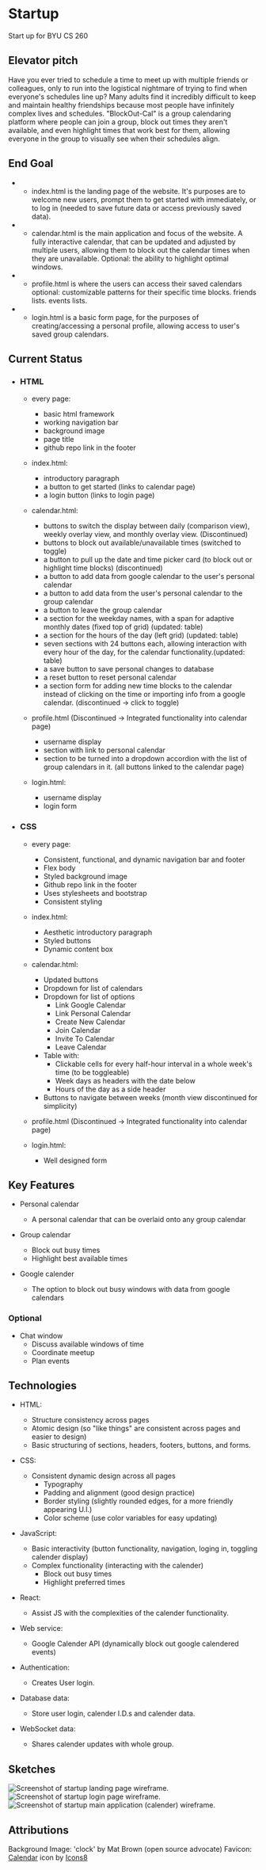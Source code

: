 # Startup
Start up for BYU CS 260

## Elevator pitch
Have you ever tried to schedule a time to meet up with multiple friends or colleagues, only to run into the logistical nightmare of trying to find when everyone's schedules line up? Many adults find it incredibly difficult to keep and maintain healthy friendships because most people have infinitely complex lives and schedules. "BlockOut-Cal" is a group calendaring platform where people can join a group, block out times they aren't available, and even highlight times that work best for them, allowing everyone in the group to visually see when their schedules align.

## End Goal
* * index.html is the landing page of the website. It's purposes are to welcome new users, prompt them to get started with immediately, or to log in (needed to save future data or access previously saved data).
* * calendar.html is the main application and focus of the website. A fully interactive calendar, that can be updated and adjusted by multiple users, allowing them to block out the calendar times when they are unavailable.
Optional: the ability to highlight optimal windows.
* * profile.html is where the users can access their saved calendars
optional: customizable patterns for their specific time blocks. friends lists. events lists.
* * login.html is a basic form page, for the purposes of creating/accessing a personal profile, allowing access to user's saved group calendars. 

## Current Status
* ### HTML
    * every page:
        * basic html framework
        * working navigation bar
        * background image
        * page title
        * github repo link in the footer
    * index.html:
        * introductory paragraph
        * a button to get started (links to calendar page)
        * a login button (links to login page)
    * calendar.html:
        * buttons to switch the display between daily (comparison view), weekly overlay view, and monthly overlay view. (Discontinued)
        * buttons to block out available/unavailable times (switched to toggle)
        * a button to pull up the date and time picker card (to block out or highlight time blocks) (discontinued)
        * a button to add data from google calendar to the user's personal calendar
        * a button to add data from the user's personal calendar to the group calendar
        * a button to leave the group calendar
        * a section for the weekday names, with a span for adaptive monthly dates (fixed top of grid) (updated: table)
        * a section for the hours of the day (left grid) (updated: table)
        * seven sections with 24 buttons each, allowing interaction with every hour of the day, for the calendar functionality.(updated: table)
        * a save button to save personal changes to database
        * a reset button to reset personal calendar
        * a section form for adding new time blocks to the calendar instead of clicking on the time or importing info from a google calendar. (discontinued -> click to toggle)

    * profile.html (Discontinued -> Integrated functionality into calendar page)
        * username display
        * section with link to personal calendar
        * section to be turned into a dropdown accordion with the list of group calendars in it. (all buttons linked to the calendar page)

    * login.html:
        * username display
        * login form

* ### CSS
    * every page:
        * Consistent, functional, and dynamic navigation bar and footer
        * Flex body
        * Styled background image
        * Github repo link in the footer
        * Uses stylesheets and bootstrap
        * Consistent styling
    * index.html:
        * Aesthetic introductory paragraph
        * Styled buttons
        * Dynamic content box
    * calendar.html:
        * Updated buttons
        * Dropdown for list of calendars
        * Dropdown for list of options
          * Link Google Calendar
          * Link Personal Calendar
          * Create New Calendar
          * Join Calendar
          * Invite To Calendar
          * Leave Calendar
        * Table with:
          * Clickable cells for every half-hour interval in a whole week's time (to be toggleable)
          * Week days as headers with the date below
          * Hours of the day as a side header
        * Buttons to navigate between weeks (month view discontinued for simplicity)

    * profile.html (Discontinued -> Integrated functionality into calendar page)

    * login.html:
        * Well designed form

## Key Features
* Personal calendar
    * A personal calendar that can be overlaid onto any group calendar

* Group calendar
    * Block out busy times
    * Highlight best available times

* Google calender
  * The option to block out busy windows with data from google calendars

### Optional

* Chat window
  * Discuss available windows of time
  * Coordinate meetup
  * Plan events

## Technologies
* HTML:
    * Structure consistency across pages
    * Atomic design (so "like things" are consistent across pages and easier to design)
    * Basic structuring of sections, headers, footers, buttons, and forms.

* CSS:
    * Consistent dynamic design across all pages
        * Typography
        * Padding and alignment (good design practice)
        * Border styling (slightly rounded edges, for a more friendly appearing U.I.)
        * Color scheme (use color variables for easy updating)

* JavaScript:
     * Basic interactivity (button functionality, navigation, loging in, toggling calender display)
     * Complex functionality (interacting with the calender)
        * Block out busy times
        * Highlight preferred times

* React:
    * Assist JS with the complexities of the calender functionality.

* Web service:
    * Google Calender API (dynamically block out google calendered events)

* Authentication: 
    * Creates User login.

* Database data: 
    * Store user login, calender I.D.s and calender data.

* WebSocket data:
    * Shares calender updates with whole group.



## Sketches
![Screenshot of startup landing page wireframe.](images\startup-home.png)
![Screenshot of startup login page wireframe.](images\startup-login.png)
![Screenshot of startup main application (calender) wireframe.](images\startup-calander.png)

## Attributions
Background Image: 'clock' by Mat Brown (open source advocate)
Favicon: <a target="_blank" href="https://icons8.com/icon/23/calendar">Calendar</a> icon by <a target="_blank" href="https://icons8.com">Icons8</a>
